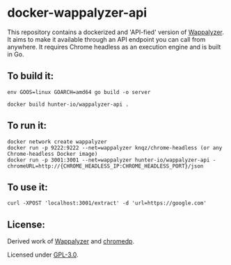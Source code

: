 docker-wappalyzer-api
=====

This repository contains a dockerized and 'API-fied' version of [Wappalyzer](https://github.com/AliasIO/Wappalyzer). It aims to make it available through an API endpoint you can call from anywhere. It requires Chrome headless as an execution engine and is built in Go.

## To build it:
```
env GOOS=linux GOARCH=amd64 go build -o server

docker build hunter-io/wappalyzer-api .
```

## To run it:
```
docker network create wappalyzer
docker run -p 9222:9222 --net=wappalyzer knqz/chrome-headless (or any Chrome-headless Docker image)
docker run -p 3001:3001 --net=wappalyzer hunter-io/wappalyzer-api -chromeURL=http://{CHROME_HEADLESS_IP:CHROME_HEADLESS_PORT}/json
```

## To use it:

```
curl -XPOST 'localhost:3001/extract' -d 'url=https://google.com'
```

## License:

Derived work of [Wappalyzer](https://github.com/AliasIO/Wappalyzer/tree/master/src/drivers/npm) and [chromedp](https://github.com/chromedp/chromedp).

Licensed under [GPL-3.0](https://opensource.org/licenses/GPL-3.0).
